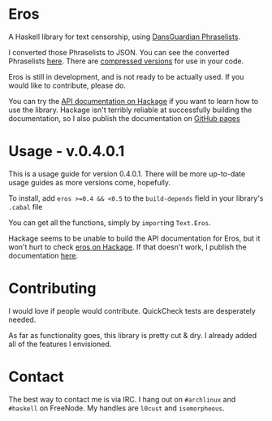 # Eros

A Haskell library for text censorship, using
[DansGuardian Phraselists](http://contentfilter.futuragts.com/phraselists/).

I converted those Phraselists to JSON. You can see the converted Phraselists
[here](https://github.com/pharpend/eros/tree/master/res/phraselists-pretty). There
are
[compressed versions](https://github.com/pharpend/eros/tree/master/res/phraselists-ugly)
for use in your code.

Eros is still in development, and is not ready to be actually used. If you would
like to contribute, please do.

You can try the
[API documentation on Hackage](http://hackage.haskell.org/package/eros) if you
want to learn how to use the library. Hackage isn't terribly reliable at
successfully building the documentation, so I also publish the documentation on
[GitHub pages](https://pharpend.github.io/eros-haddock)

# Usage - v.0.4.0.1

This is a usage guide for version 0.4.0.1. There will be more up-to-date usage
guides as more versions come, hopefully.

To install, add `eros >=0.4 && <0.5` to the `build-depends` field in your
library's `.cabal` file

You can get all the functions, simply by `import`ing `Text.Eros`.

Hackage seems to be unable to build the API documentation for Eros, but it won't
hurt to check [eros on Hackage](http://hackage.haskell.org/package/eros).  If
that doesn't work, I publish the documentation
[here](https://pharpend.github.io/eros-haddock).

# Contributing

I would love if people would contribute. QuickCheck tests are desperately
needed.

As far as functionality goes, this library is pretty cut & dry. I already added
all of the features I envisioned.

# Contact

The best way to contact me is via IRC. I hang out on `#archlinux` and `#haskell`
on FreeNode. My handles are `l0cust` and `isomorpheous`.
